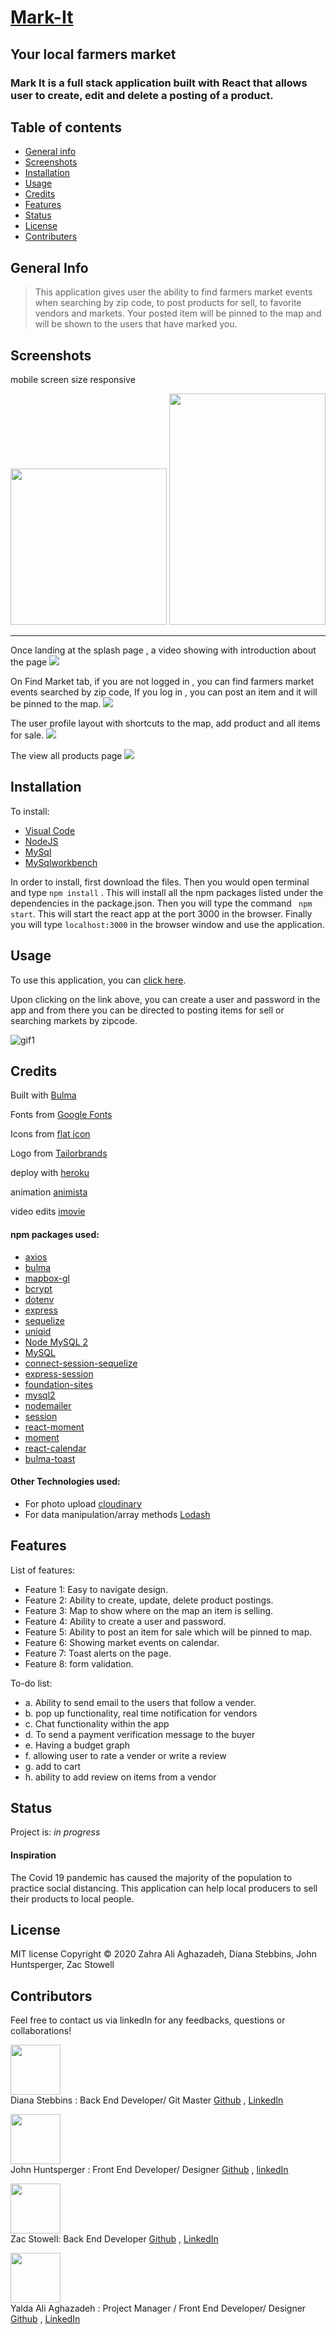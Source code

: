 # [Mark-It](#https://awesome-mark-it.herokuapp.com/)

## Your local farmers market

###  Mark It is a full stack application built with React that allows user to create, edit and delete a posting of a product.

## Table of contents
* [General info](#general-info) 
* [Screenshots](#screenshots) 
* [Installation](#installation) 
* [Usage](#usage)
* [Credits](#credits)
* [Features](#features) 
* [Status](#status) 
* [License](#license) 
* [Contributers](#contributers)


## General Info

> This application gives user the ability to find farmers market events when searching by zip code, to post products for sell, to favorite vendors and markets. Your posted item will be pinned to the map and will be shown to the users that have marked you.


## Screenshots

mobile screen size responsive

<img src="./public/assets/images/screenshot7.png" width="250px"> <img src="./public/assets/images/screenshot8.png" width="250px" height="370px"> 

<hr>
Once landing at the splash page , a video showing with introduction about the page
<img src="./public/assets/images/screenshot6.png">

On Find Market tab, if you are not logged in , you can find farmers market events searched by zip code, If you log in , you can post an item and it will be pinned to the map.
<img src="./public/assets/images/screenshot9.png">

The user profile layout with shortcuts to the map, add product and all items for sale.
<img src="./public/assets/images/screenshot5.png">

The view all products page
<img src="./public/assets/images/screenshot10.png">






## Installation
To install:
* [Visual Code](https://code.visualstudio.com/docs/setup/setup-overview)
* [NodeJS](https://nodejs.org/en/download/)
* [MySql](https://dev.mysql.com/downloads/installer/)
* [MySqlworkbench](https://dev.mysql.com/downloads/workbench/)



In order to install, first download the files. Then you would open terminal and type ```npm install``` . This will install all the npm packages listed under the dependencies in the package.json. Then you will type the command ``` npm start```. This will start the react app at the port 3000 in the browser. Finally you will type ```localhost:3000``` in the browser window and use the application. 


## Usage 

To use this application, you can [click here](https://awesome-mark-it.herokuapp.com/).

Upon clicking on the link above, you can create a user and password in the app and from there you can be directed to posting items for sell or searching markets by zipcode.

![gif1](./app/public/assets/images/gif1.gif)




## Credits

Built with [Bulma](https://bulma.io/)

Fonts from [Google Fonts](https://developers.google.com/fonts)

Icons from [flat icon](https://www.flaticon.com/)

Logo from [Tailorbrands](https://www.tailorbrands.com/)

deploy with [heroku](https://dashboard.heroku.com/)

animation [animista](https://animista.net/)

video edits [imovie](https://www.apple.com/imovie/)

#### npm packages used:

 * [axios](https://www.npmjs.com/package/axios)
 * [bulma](https://www.npmjs.com/package/bulma)
 * [mapbox-gl](https://www.npmjs.com/package/mapbox-gl)
 * [bcrypt](https://www.npmjs.com/package/bcrypt)
 * [dotenv](https://www.npmjs.com/package/dotenv)
 * [express](https://www.npmjs.com/package/express)
 * [sequelize](https://www.npmjs.com/package/sequelize)
 * [uniqid](https://www.npmjs.com/package/uniqid)
 * [Node MySQL 2](https://www.npmjs.com/package/mysql2)
 * [MySQL](https://www.npmjs.com/package/mysql)
 * [connect-session-sequelize](https://www.npmjs.com/package/connect-session-sequelize)
 * [express-session](https://www.npmjs.com/package/express-session)
 * [foundation-sites](https://www.npmjs.com/package/foundation-sites)
 * [mysql2](https://www.npmjs.com/package/mysql2)
 * [nodemailer](https://www.npmjs.com/package/nodemailer)
 * [session](https://www.npmjs.com/package/node-session)
 * [react-moment](https://www.npmjs.com/package/react-moment)
 * [moment](https://www.npmjs.com/package/moment)
 * [react-calendar](https://www.npmjs.com/package/react-calendar)
 * [bulma-toast](https://www.npmjs.com/package/bulma-toast)

#### Other Technologies used:
* For photo upload [cloudinary](https://cloudinary.com/)
* For data manipulation/array methods [Lodash](https://lodash.com/)


## Features
List of features:
* Feature 1: Easy to navigate design.
* Feature 2: Ability to create, update, delete product postings.
* Feature 3: Map to show where on the map an item is selling.
* Feature 4: Ability to create a user and password.
* Feature 5: Ability to post an item for sale which will be pinned to map.
* Feature 6: Showing market events on calendar.
* Feature 7: Toast alerts on the page.
* Feature 8: form validation.



To-do list:
* a. Ability to send email to the users that follow a vender.
* b. pop up functionality, real time notification for vendors
* c. Chat functionality within the app
* d. To send a payment verification message to the buyer
* e. Having a budget graph
* f. allowing user to rate a vender or write a review
* g. add to cart
* h. ability to add review on items from a vendor




## Status
Project is:  _in progress_

#### Inspiration
The  Covid 19 pandemic has caused the majority of the population to practice social distancing. This application can help local producers to sell their products to local people.


## License

MIT license 
Copyright © 2020 Zahra Ali Aghazadeh, Diana Stebbins, John Huntsperger, Zac Stowell



## Contributors

Feel free to contact us via linkedIn for any feedbacks, questions or collaborations! 




<img src="./src/assets/images/Diana2.png" width="80px"> <br>
Diana Stebbins : Back End Developer/ Git Master
[Github](https://github.com/dianastebbins) ,
[LinkedIn](https://www.linkedin.com/in/diana-stebbins-b618b034/)


<img src="./src/assets/images/John1.png" width="80px"><br>
John Huntsperger : Front End Developer/ Designer
[Github](https://github.com/Huelsdonk) ,
[linkedIn](https://www.linkedin.com/in/john-huntsperger-4854b01a1/)



<img src="./src/assets/images/zac.png" width="80px"> <br>
Zac Stowell: Back End Developer
[Github](https://github.com/the-medium-place) ,
[LinkedIn](https://www.linkedin.com/in/zachary-stowell)


<img src="./src/assets/images/Yalda1.png" width="80px"> <br>
Yalda Ali Aghazadeh : Project Manager / Front End Developer/ Designer
[Github](https://github.com/zahraaliaghazadeh) ,
[LinkedIn](www.linkedin.com/in/yalda-aghazade)


























